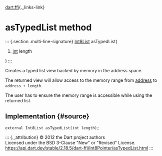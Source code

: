 [dart:ffi](../../dart-ffi/dart-ffi-library){._links-link}

asTypedList method
==================

::: {.section .multi-line-signature}
[Int8List](../../dart-typed_data/int8list-class) asTypedList(

1.  [int](../../dart-core/int-class) length

)
:::

Creates a typed list view backed by memory in the address space.

The returned view will allow access to the memory range from
[address](../pointer/address) to `address + length`.

The user has to ensure the memory range is accessible while using the
returned list.

Implementation {#source}
--------------

``` {.language-dart data-language="dart"}
external Int8List asTypedList(int length);
```

::: {._attribution}
© 2012 the Dart project authors\
Licensed under the BSD 3-Clause \"New\" or \"Revised\" License.\
<https://api.dart.dev/stable/2.18.5/dart-ffi/Int8Pointer/asTypedList.html>
:::
